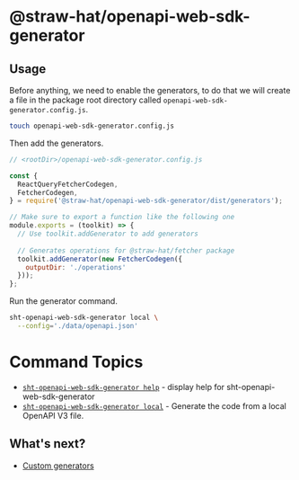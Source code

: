 # @straw-hat/openapi-web-sdk-generator

## Usage

Before anything, we need to enable the generators, to do that we will create a
file in the package root directory called `openapi-web-sdk-generator.config.js`.

```bash 
touch openapi-web-sdk-generator.config.js
```

Then add the generators.

```js
// <rootDir>/openapi-web-sdk-generator.config.js

const {
  ReactQueryFetcherCodegen,
  FetcherCodegen,
} = require('@straw-hat/openapi-web-sdk-generator/dist/generators');

// Make sure to export a function like the following one
module.exports = (toolkit) => {
  // Use toolkit.addGenerator to add generators
  
  // Generates operations for @straw-hat/fetcher package
  toolkit.addGenerator(new FetcherCodegen({
    outputDir: './operations'  
  }));
};
```

Run the generator command.

```bash
sht-openapi-web-sdk-generator local \
  --config='./data/openapi.json'
```

<!-- commands -->
# Command Topics

* [`sht-openapi-web-sdk-generator help`](docs/commands/help.md) - display help for sht-openapi-web-sdk-generator
* [`sht-openapi-web-sdk-generator local`](docs/commands/local.md) - Generate the code from a local OpenAPI V3 file.

<!-- commandsstop -->

## What's next?

- [Custom generators](./docs/custom-generators.md)
